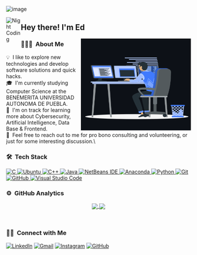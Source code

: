 ![image](https://github.com/user-attachments/assets/8640169a-57a3-4487-bffa-7f0d4b32b734)


<img alt="Night Coding" src="./assets/Hand%20Wave.gif" width='40' align="left"/><h2>Hey there! I'm Ed</h2>

<p><img align="right" height="250" width="300" src="https://raw.githubusercontent.com/SubhadeepZilong/SubhadeepZilong/main/icons/animation_500_kxa883sd.gif" alt="SubhadeepZilong" /></p>

### 👨🏻‍💻 &nbsp;About Me

💡 &nbsp;I like to explore new technologies and develop software solutions and quick hacks.\
🎓 &nbsp;I'm currently studying Computer Science at the BENEMERITA UNIVERSIDAD AUTONOMA DE PUEBLA.\
🌱 &nbsp;I'm on track for learning more about Cybersecurity, Artificial Intelligence, Data Base & Frontend.\
💬 &nbsp;Feel free to reach out to me for pro bono consulting and volunteering, or just for some interesting discussion.\
  





### 🛠 &nbsp;Tech Stack

<p align="center">
  <a href="https://skillicons.dev">
    
![C](https://img.shields.io/badge/c-%2300599C.svg?style=for-the-badge&logo=c&logoColor=white)
![Ubuntu](https://img.shields.io/badge/Ubuntu-E95420?style=for-the-badge&logo=ubuntu&logoColor=white)
![C++](https://img.shields.io/badge/c++-%2300599C.svg?style=for-the-badge&logo=c%2B%2B&logoColor=white)
![Java](https://img.shields.io/badge/java-%23ED8B00.svg?style=for-the-badge&logo=openjdk&logoColor=white)
![NetBeans IDE](https://img.shields.io/badge/NetBeansIDE-1B6AC6.svg?style=for-the-badge&logo=apache-netbeans-ide&logoColor=white)
![Anaconda](https://img.shields.io/badge/Anaconda-%2344A833.svg?style=for-the-badge&logo=anaconda&logoColor=white)
![Python](https://img.shields.io/badge/python-3670A0?style=for-the-badge&logo=python&logoColor=ffdd54)
![Git](https://img.shields.io/badge/git-%23F05033.svg?style=for-the-badge&logo=git&logoColor=white)
![GitHub](https://img.shields.io/badge/github-%23121011.svg?style=for-the-badge&logo=github&logoColor=white)
![Visual Studio Code](https://img.shields.io/badge/Visual%20Studio%20Code-0078d7.svg?style=for-the-badge&logo=visual-studio-code&logoColor=white)

  </a>
</p>


### ⚙️ &nbsp;GitHub Analytics

<p align="center">
  <a href="https://github.com/EdCruzTW">
    <img align="center" src="https://github-readme-stats.vercel.app/api?username=EdCruzTW&show_icons=true&hide_border=true&title_color=94b4a4&amp&icon_color=FFFFFF&amp&text_color=FFFFFF&amp&bg_color=000000&count_private=true&include_all_commits=true"/>
  </a>
  <a href="https://github.com/EdCruzTW">
    <img align="center" height="195px" src="https://github-readme-stats.vercel.app/api/top-langs/?username=EdCruzTW&text_color=FFFFFF&bg_color=000000&title_color=94b4a4&langs_count=15&layout=compact&hide_border=true" />
  </a>
</p>
</details>
<br>

### 🤝🏻 &nbsp;Connect with Me

<p align="center">
  
[![LinkedIn](https://img.shields.io/badge/linkedin-%230077B5.svg?style=for-the-badge&logo=linkedin&logoColor=white)](https://www.linkedin.com/in/edcruztw)
[![Gmail](https://img.shields.io/badge/Gmail-D14836?style=for-the-badge&logo=Gmail&logoColor=white)](mailto:edgar.gemer3000@gmail.com)
[![Instagram](https://img.shields.io/badge/Instagram-%23E4405F.svg?style=for-the-badge&logo=Instagram&logoColor=white)](https://www.instagram.com/ed_cruztw?igsh=Y3RhbjRmZW1ybmdl&utm_source=qr)
[![GitHub](https://img.shields.io/badge/github-%23121011.svg?style=for-the-badge&logo=github&logoColor=white)](https://github.com/EdCruztw)


</p>

